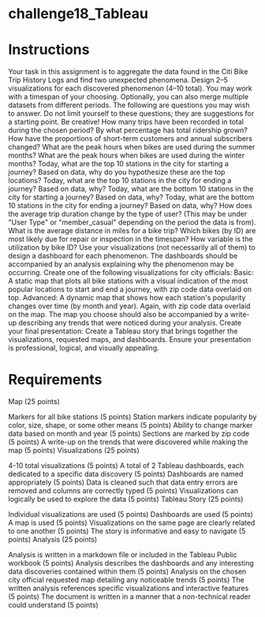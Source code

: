 # challenge18_Tableau

# Instructions
Your task in this assignment is to aggregate the data found in the Citi Bike Trip History Logs and find two unexpected phenomena.
Design 2–5 visualizations for each discovered phenomenon (4–10 total). You may work with a timespan of your choosing. Optionally, you can also merge multiple datasets from different periods.
The following are questions you may wish to answer. Do not limit yourself to these questions; they are suggestions for a starting point. Be creative!
How many trips have been recorded in total during the chosen period?
By what percentage has total ridership grown?
How have the proportions of short-term customers and annual subscribers changed?
What are the peak hours when bikes are used during the summer months?
What are the peak hours when bikes are used during the winter months?
Today, what are the top 10 stations in the city for starting a journey? Based on data, why do you hypothesize these are the top locations?
Today, what are the top 10 stations in the city for ending a journey? Based on data, why?
Today, what are the bottom 10 stations in the city for starting a journey? Based on data, why?
Today, what are the bottom 10 stations in the city for ending a journey? Based on data, why?
How does the average trip duration change by the type of user? (This may be under "User Type" or "member_casual" depending on the period the data is from).
What is the average distance in miles for a bike trip?
Which bikes (by ID) are most likely due for repair or inspection in the timespan?
How variable is the utilization by bike ID?
Use your visualizations (not necessarily all of them) to design a dashboard for each phenomenon. The dashboards should be accompanied by an analysis explaining why the phenomenon may be occurring.
Create one of the following visualizations for city officials:
Basic: A static map that plots all bike stations with a visual indication of the most popular locations to start and end a journey, with zip code data overlaid on top.
Advanced: A dynamic map that shows how each station's popularity changes over time (by month and year). Again, with zip code data overlaid on the map.
The map you choose should also be accompanied by a write-up describing any trends that were noticed during your analysis.
Create your final presentation:
Create a Tableau story that brings together the visualizations, requested maps, and dashboards.
Ensure your presentation is professional, logical, and visually appealing.

# Requirements

Map (25 points)

Markers for all bike stations (5 points)
Station markers indicate popularity by color, size, shape, or some other means (5 points)
Ability to change marker data based on month and year (5 points)
Sections are marked by zip code (5 points)
A write-up on the trends that were discovered while making the map (5 points)
Visualizations (25 points)

4-10 total visualizations (5 points)
A total of 2 Tableau dashboards, each dedicated to a specific data discovery (5 points)
Dashboards are named appropriately (5 points)
Data is cleaned such that data entry errors are removed and columns are correctly typed (5 points)
Visualizations can logically be used to explore the data (5 points)
Tableau Story (25 points)

Individual visualizations are used (5 points)
Dashboards are used (5 points)
A map is used (5 points)
Visualizations on the same page are clearly related to one another (5 points)
The story is informative and easy to navigate (5 points)
Analysis (25 points)

Analysis is written in a markdown file or included in the Tableau Public workbook (5 points)
Analysis describes the dashboards and any interesting data discoveries contained within them (5 points)
Analysis on the chosen city official requested map detailing any noticeable trends (5 points)
The written analysis references specific visualizations and interactive features (5 points)
The document is written in a manner that a non-technical reader could understand (5 points)

